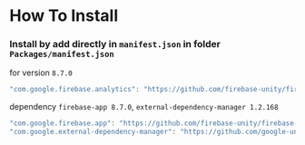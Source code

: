 # How To Install

### Install by add directly in `manifest.json` in folder `Packages/manifest.json`

for version `8.7.0`
```csharp
"com.google.firebase.analytics": "https://github.com/firebase-unity/firebase-analytics.git#8.7.0",
```


dependency `firebase-app 8.7.0`, `external-dependency-manager 1.2.168`
```csharp
"com.google.firebase.app": "https://github.com/firebase-unity/firebase-app.git#8.7.0",
"com.google.external-dependency-manager": "https://github.com/google-unity/external-dependency-manager.git#1.2.168",
```